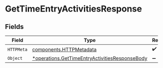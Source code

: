 # GetTimeEntryActivitiesResponse


## Fields

| Field                                                                                                           | Type                                                                                                            | Required                                                                                                        | Description                                                                                                     |
| --------------------------------------------------------------------------------------------------------------- | --------------------------------------------------------------------------------------------------------------- | --------------------------------------------------------------------------------------------------------------- | --------------------------------------------------------------------------------------------------------------- |
| `HTTPMeta`                                                                                                      | [components.HTTPMetadata](../../models/components/httpmetadata.md)                                              | :heavy_check_mark:                                                                                              | N/A                                                                                                             |
| `Object`                                                                                                        | [*operations.GetTimeEntryActivitiesResponseBody](../../models/operations/gettimeentryactivitiesresponsebody.md) | :heavy_minus_sign:                                                                                              | N/A                                                                                                             |